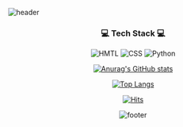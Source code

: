 ![header](https://capsule-render.vercel.app/api?type=waving&color=gradient&height=300&section=header&text=Hiyee%20Github&fontSize=90) <!--header div-->

<h3 align = center>💻 Tech Stack 💻</h3> <!--title div-->

<div align = center> <!--tech stack div-->
  
![HMTL](https://img.shields.io/badge/HTML-E34F26?logo=HTML5&logoColor=white) ![CSS](https://img.shields.io/badge/CSS-1572B6?logo=CSS3&logoColor=white) ![Python](https://img.shields.io/badge/Python-3776AB?logo=Python&logoColor=white)

</div>

<div align = center> <!--github stat div-->

[![Anurag's GitHub stats](https://github-readme-stats.vercel.app/api?username=hiyee-gj&show_icons=true&theme=highcontrast)](https://github.com/anuraghazra/github-readme-stats)

<div>
  
<div align = center> <!--Top language div-->
  
[![Top Langs](https://github-readme-stats.vercel.app/api/top-langs/?username=hiyee-gj&layout=compact&show_icons=true&theme=highcontrast)](https://github.com/anuraghazra/github-readme-stats)

</div>

<div align = center> <!--방문자 카운트 div-->
  
[![Hits](https://hits.seeyoufarm.com/api/count/incr/badge.svg?url=https%3A%2F%2Fgithub.com%2Fhiyee-gj&count_bg=%2379C83D&title_bg=%23555555&icon=&icon_color=%23E7E7E7&title=hits&edge_flat=false)](https://hits.seeyoufarm.com)

</div>


![footer](https://capsule-render.vercel.app/api?type=waving&color=gradient&height=150&section=footer) <!--footer div-->

